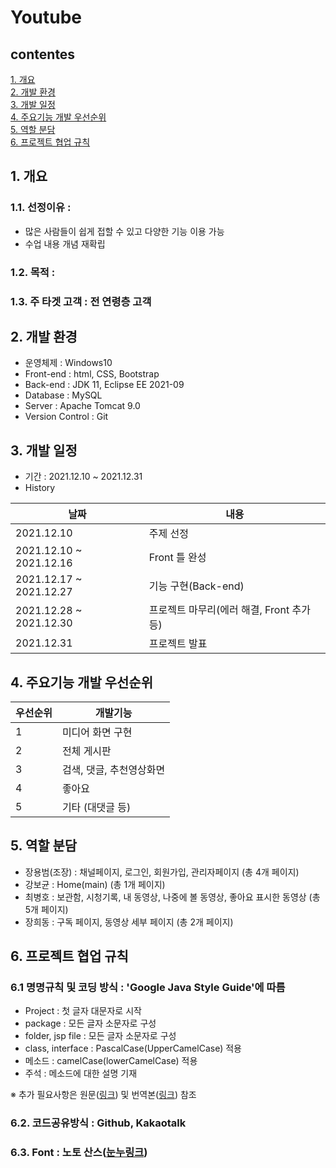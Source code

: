 # Youtube
## contentes
[1. 개요](https://github.com/yongbeomj/youtube-jsp#1-%EA%B0%9C%EC%9A%94)  
[2. 개발 환경](https://github.com/yongbeomj/youtube-jsp#2-%EA%B0%9C%EB%B0%9C-%ED%99%98%EA%B2%BD)  
[3. 개발 일정](https://github.com/yongbeomj/youtube-jsp#3-%EA%B0%9C%EB%B0%9C-%EC%9D%BC%EC%A0%95)  
[4. 주요기능 개발 우선순위](https://github.com/yongbeomj/youtube-jsp#4-%EC%A3%BC%EC%9A%94%EA%B8%B0%EB%8A%A5-%EA%B0%9C%EB%B0%9C-%EC%9A%B0%EC%84%A0%EC%88%9C%EC%9C%84)  
[5. 역할 분담](https://github.com/yongbeomj/youtube-jsp#5-%EC%97%AD%ED%95%A0-%EB%B6%84%EB%8B%B4)  
[6. 프로젝트 협업 규칙](https://github.com/yongbeomj/youtube-jsp#6-%ED%94%84%EB%A1%9C%EC%A0%9D%ED%8A%B8-%ED%98%91%EC%97%85-%EA%B7%9C%EC%B9%99)  
  
## 1. 개요
### 1.1. 선정이유 :
- 많은 사람들이 쉽게 접할 수 있고 다양한 기능 이용 가능
- 수업 내용 개념 재확립
### 1.2. 목적 : 
### 1.3. 주 타겟 고객 : 전 연령층 고객
  
## 2. 개발 환경
- 운영체제 : Windows10
- Front-end : html, CSS, Bootstrap
- Back-end : JDK 11, Eclipse EE 2021-09
- Database : MySQL
- Server : Apache Tomcat 9.0
- Version Control : Git

## 3. 개발 일정
- 기간 : 2021.12.10 ~ 2021.12.31  
- History

|날짜|내용|
|----|----|
|2021.12.10|주제 선정|
|2021.12.10 ~ 2021.12.16|Front 틀 완성|
|2021.12.17 ~ 2021.12.27|기능 구현(Back-end)|
|2021.12.28 ~ 2021.12.30|프로젝트 마무리(에러 해결, Front 추가 등)|
|2021.12.31|프로젝트 발표|

## 4. 주요기능 개발 우선순위

|우선순위|개발기능|
|----|----|
|1|미디어 화면 구현|
|2|전체 게시판|
|3|검색, 댓글, 추천영상화면|
|4|좋아요|
|5|기타 (대댓글 등)|
 
## 5. 역할 분담
- 장용범(조장) : 채널페이지, 로그인, 회원가입, 관리자페이지 (총 4개 페이지)
- 강보균 : Home(main) (총 1개 페이지)
- 최병호 : 보관함, 시청기록, 내 동영상, 나중에 볼 동영상, 좋아요 표시한 동영상 (총 5개 페이지)
- 장희동 : 구독 페이지, 동영상 세부 페이지 (총 2개 페이지)  
 
## 6. 프로젝트 협업 규칙
### 6.1 명명규칙 및 코딩 방식 : 'Google Java Style Guide'에 따름
- Project : 첫 글자 대문자로 시작
- package : 모든 글자 소문자로 구성
- folder, jsp file : 모든 글자 소문자로 구성
- class, interface : PascalCase(UpperCamelCase) 적용
- 메소드 : camelCase(lowerCamelCase) 적용
- 주석 : 메소드에 대한 설명 기재  

※ 추가 필요사항은 원문([링크](https://google.github.io/styleguide/javaguide.html#s5-naming)) 및 번역본([링크](https://newwisdom.tistory.com/96)) 참조  

### 6.2. 코드공유방식 : Github, Kakaotalk
### 6.3. Font : 노토 산스([눈누링크](https://noonnu.cc/font_page/34))
